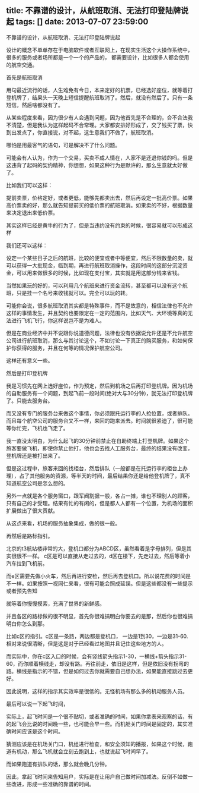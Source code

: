 title: 不靠谱的设计，从航班取消、无法打印登陆牌说起
tags: []
date: 2013-07-07 23:59:00
---

不靠谱的设计，从航班取消、无法打印登陆牌说起

设计的概念不单单存在于电脑软件或者互联网上，在现实生活这个大操作系统中，很多的服务或者场所都是一个一个的产品的， 都需要设计，比如很多人都会使用的航空交通。

首先是航班取消

用句最近流行的话，人生难免有今日，本来定好的机票，已经选好座位，就等着打登机牌了，结果头一天晚上短信提醒航班取消了。然后，就没有然后了。只有一条短信，然后啥都没有了。

从某些程度来看，因为很少有人会遇到问题，因为他首先是不合理的，合不合法我不清楚，但是我认为这样起码不合常理。大家都安排好形成了，交了钱买了票，快到出发点了，你直接说，对不起，这生意我们不做了，航班取消。

哪怕是用最客气的语句，可是解决不了什么问题。

可能会有人认为，作为一个交易，买卖不成人情在，人家不是还退你钱的吗。但是这违背了起码的契约精神，你想想，如果这种行为是默许的，那么生意就太好做了。

比如我们可以这样：

提前卖票，价格定好，或者更低，能够先都卖出去，然后再设定一批高价票。如果高价票卖的好，那么就告知提前买的低价票的航班取消。如果卖的不好，根据数量来决定退出来低价票。

其实这样已经是黄牛的行为了，但是当违约没有约束的时候，很容易就可以形成这样

我们还可以这样：

设定一个某些日子之后的航班，比较的便宜或者中等便宜，然后不限数量的卖，就可以获得一大批现金，临到期，再进行航班取消操作，这段时间的这部分沉淀资金，可以用来做很多的时候，比如现在支付宝，其实就是用这部分钱来省钱。

当然如果玩的好的，可以利用几个航班来进行资金流转，甚至都可以没有这个航班，只是挂一个名号来收钱就可以。完全可以玩的转。

可能你会说，很多航班取消其实都是特殊事件，而不是故意的，相信法律也不允许这样的事情发生，并且契约也要限定在一定的范围内，比如天气、大环境等真的无法进行飞机飞行，你这样说岂不是为难人。

但是在商业经济中并不说跟你说道德问题，法律也没有依据说允许还是不允许航空公司进行航班取消，那么与其讨论这个，不如讨论一下真正的购买服务，和如何保护你获得的服务，并且在何等的情况保护航空公司。

这样还有意义一些。

然后是打印登机牌

我是习惯先在网上选好座位，作为预定，然后到机场之后再打印登机牌。因为机场的自助服务有一个问题，到起飞前一段时间(绝对大与30分钟)，就无法打印登机牌了。只能去服务台。

而又没有专门的服务台来做这个事情，你必须跟托运行李的人抢位置，或者排队。而且每个航空公司的服务台又不一样，来回的跑来派去。时间就很紧迫了，很可能等你忙完，飞机也飞走了。

我一直没太明白，为什么起飞的30分钟前禁止在自助终端上打登机牌。如果这个旅客要做飞机，即使你禁止他打，他也会去找人工服务台，最终的结果没有改变，登机牌还是被打出来了。

但是这过程中，旅客来回的找柜台，然后排队（一般都是在托运行李的柜台上办理），占了其他服务的资源，等半天的时间，最后结果你还是给他登机牌了，真不知道航空公司是怎么想的。

另外一点就是各个服务窗口，跟军阀割据一般，各占一摊，谁也不理别人的顾客，只有自己的才受理。结果有忙的有闲的，但是都人人都有一个位置，为机场的面积扩展做出了很大贡献。

从这点来看，机场的服务抽象集成，做的很一般。

再然后是路标指引。

北京的t3航站楼非常的大，登机口都分为ABCD区，虽然看着是字母排列，但是其实很很不一样。 c区是可以直接从走过去的，d区在楼下，先走过去，然后等着小汽车拉到飞机前。

而e区需要先做小火车，然后再进行安检，然后再去登机口。所以说花费的时间是不一样。如果按照一视同仁来看，很有可能会照成延误。但是这些都没有一些提示或者预先告知

就等着你慢慢摸索，充满了世界的新鲜感。

并且各区的路标做的很不明显，首先你很难搞明白你要去的是那，然后你也很难搞明白你怎么到那。

比如c区的指引。c区是一条路，两边都是登机口， 一边是1到30，一边是31-60.相对来说很清晰，但是这是对于已经看过地图并且记住这些地方的人。

而实际中，你在c区入口的时候，会有竖线箭头指示1-30，一横线+箭头指示31-60，而你顺着横线走，却没有路。再往前走，依旧是这样，但是依旧没有拐弯的路。横线是指示的不错，但是如何过去你就需要自己想办法，如果能直接跳过去更好。

因此说明，这样的指示其实效率是很低的。无怪机场有那么多的机动服务人员。

最后可以说一下起飞时间，

实际上，起飞时间是一个很不贴切，或者准确的时间，如果你拿表来观察的话，有的起飞会比说的时间晚一些，也可能会早一些。而机舱关门时间是固定的，其实准确时间应该是这个时间。

猜测应该是在机场关门口，机组进行检查，和安全须知的播报，如果这个时候，跑道有机动，那么飞机就会立刻去跑到上，也就说起飞时间早了。

而如果跑道有排队的话，那么就会晚几分钟。

因此，拿起飞时间来告知用户，实际是在让用户自己做时间加减法。反倒不如做一些改进，形成一些准确的靠谱的时间。